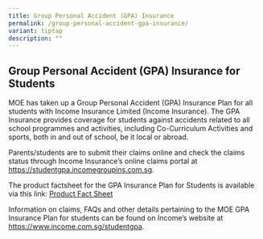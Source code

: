 ```yaml
---
title: Group Personal Accident (GPA) Insurance
permalink: /group-personal-accident-gpa-insurance/
variant: tiptap
description: ""
---
```

<h2>Group Personal Accident (GPA) Insurance for Students</h2>
<p>MOE has taken up a Group Personal Accident (GPA) Insurance Plan for all
students with Income Insurance Limited (Income Insurance). The GPA Insurance
provides coverage for students against accidents related to all school
programmes and activities, including Co-Curriculum Activities and sports,
both in and out of school, be it local or abroad.&nbsp;</p>
<p></p>
<p>Parents/students are to submit their claims online and check the claims
status through Income Insurance’s online claims portal at <a href="https://studentgpa.incomegroupins.com.sg" rel="noopener noreferrer nofollow" target="_blank">https://studentgpa.incomegroupins.com.sg</a>.&nbsp;</p>
<p></p>
<p>The product factsheet for the GPA Insurance Plan for Students is available
via this link: <a href="/files/Product_Fact_Sheet__Year_2024_May__Revised.pdf" rel="noopener noreferrer nofollow" target="_blank">Product Fact Sheet</a>
</p>
<p></p>
<p>Information on claims, FAQs and other details pertaining to the MOE GPA
Insurance Plan for students can be found on Income’s website at <a href="https://www.income.com.sg/studentgpa" rel="noopener noreferrer nofollow" target="_blank">https://www.income.com.sg/studentgpa</a>.</p>
<p></p>